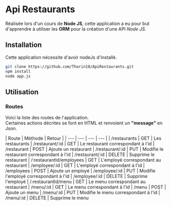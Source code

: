 

# Api Restaurants

Réalisée lors d'un cours de **Node JS**, cette application a eu pour but d'apprendre à utiliser les **ORM** pour la création d'une API  _Node JS_.

## Installation 

Cette application nécessite d'avoir nodeJs d'installé.
```bash
git clone https://github.com/Thorin10/ApiRestaurants.git
npm install 
node app.js
```

## Utilisation

### Routes

Voici la liste des routes de l'application.   
Certaines actions décrites se font en HTML et renvoient un **"message"** en Json. 

| Route | Méthode | Retour |
| --- | --- | --- | --- |
| /restaurants | GET | Les restaurants
| /restaurant/:id | GET | Le restaurant correspondant à l'id
| /restaurant | POST | Ajoute un restaurant
| /restaurant/:id | PUT | Modifie le restaurant correspondant à l'id
| /restaurant/:id | DELETE | Supprime le restaurant
| /:restaurantId/employees | GET | L'employé correspondant au restaurant
| /employee/:id | GET | L'employé correspondant à l'id
| /employees | POST | Ajoute un employé
| /employee/:id | PUT | Modifie l'employé correspondant à l'id
| /employee/:id | DELETE | Supprime l'employé
| /:restaurantId/menu | GET | Le menu correspondant au restaurant
| /menu/:id | GET | Le menu correspondant à l'id
| /menu | POST | Ajoute un menu
| /menu/:id | PUT | Modifie le menu correspondant à l'id
| /menu/:id | DELETE | Supprime le menu
